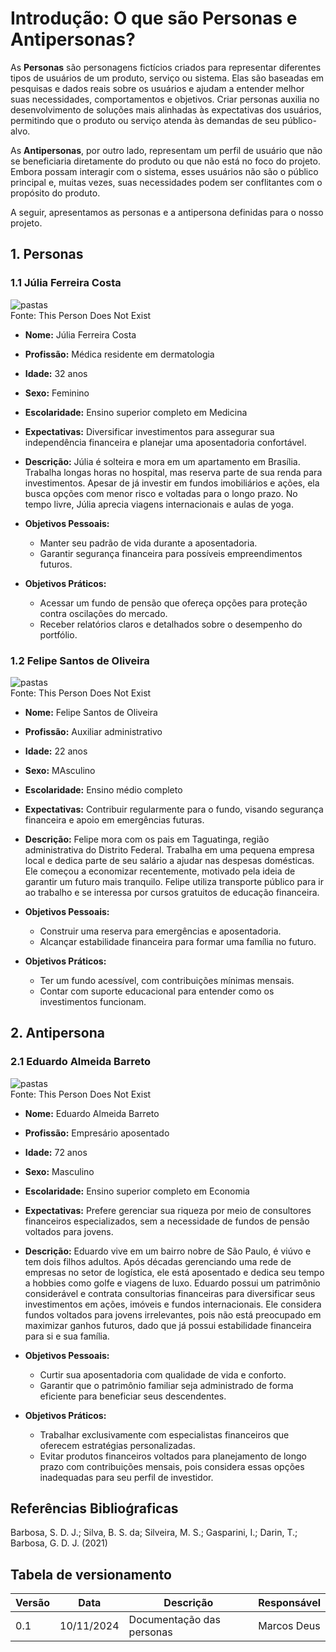 # Introdução: O que são Personas e Antipersonas?

As **Personas** são personagens fictícios criados para representar diferentes tipos de usuários de um produto, serviço ou sistema. Elas são baseadas em pesquisas e dados reais sobre os usuários e ajudam a entender melhor suas necessidades, comportamentos e objetivos. Criar personas auxilia no desenvolvimento de soluções mais alinhadas às expectativas dos usuários, permitindo que o produto ou serviço atenda às demandas de seu público-alvo.

As **Antipersonas**, por outro lado, representam um perfil de usuário que não se beneficiaria diretamente do produto ou que não está no foco do projeto. Embora possam interagir com o sistema, esses usuários não são o público principal e, muitas vezes, suas necessidades podem ser conflitantes com o propósito do produto.

A seguir, apresentamos as personas e a antipersona definidas para o nosso projeto.

## 1. Personas

### 1.1 Júlia Ferreira Costa

<img src="../../assets/persona-1.jpeg" alt="pastas" class="img-medium">
<figcaption>Fonte: This Person Does Not Exist</figcaption>

- **Nome:** Júlia Ferreira Costa
- **Profissão:** Médica residente em dermatologia
- **Idade:** 32 anos
- **Sexo:** Feminino
- **Escolaridade:** Ensino superior completo em Medicina
- **Expectativas:** Diversificar investimentos para assegurar sua independência financeira e planejar uma aposentadoria confortável.
- **Descrição:** Júlia é solteira e mora em um apartamento em Brasília. Trabalha longas horas no hospital, mas reserva parte de sua renda para investimentos. Apesar de já investir em fundos imobiliários e ações, ela busca opções com menor risco e voltadas para o longo prazo. No tempo livre, Júlia aprecia viagens internacionais e aulas de yoga.

- **Objetivos Pessoais:**
  - Manter seu padrão de vida durante a aposentadoria.
  - Garantir segurança financeira para possíveis empreendimentos futuros.

- **Objetivos Práticos:**
  - Acessar um fundo de pensão que ofereça opções para proteção contra oscilações do mercado.
  - Receber relatórios claros e detalhados sobre o desempenho do portfólio.

### 1.2 Felipe Santos de Oliveira

<img src="../../assets/persona-2.jpeg" alt="pastas" class="img-medium">
<figcaption>Fonte: This Person Does Not Exist</figcaption>

- **Nome:** Felipe Santos de Oliveira
- **Profissão:** Auxiliar administrativo
- **Idade:** 22 anos
- **Sexo:** MAsculino
- **Escolaridade:** Ensino médio completo
- **Expectativas:** Contribuir regularmente para o fundo, visando segurança financeira e apoio em emergências futuras.
- **Descrição:** Felipe mora com os pais em Taguatinga, região administrativa do Distrito Federal. Trabalha em uma pequena empresa local e dedica parte de seu salário a ajudar nas despesas domésticas. Ele começou a economizar recentemente, motivado pela ideia de garantir um futuro mais tranquilo. Felipe utiliza transporte público para ir ao trabalho e se interessa por cursos gratuitos de educação financeira.

- **Objetivos Pessoais:**
  - Construir uma reserva para emergências e aposentadoria.
  - Alcançar estabilidade financeira para formar uma família no futuro.

- **Objetivos Práticos:**
  - Ter um fundo acessível, com contribuições mínimas mensais.
  - Contar com suporte educacional para entender como os investimentos funcionam.


## 2. Antipersona

### 2.1 Eduardo Almeida Barreto

<img src="../../assets/antipersona.jpeg" alt="pastas" class="img-medium">
<figcaption>Fonte: This Person Does Not Exist</figcaption>

- **Nome:** Eduardo Almeida Barreto
- **Profissão:** Empresário aposentado
- **Idade:** 72 anos
- **Sexo:** Masculino
- **Escolaridade:** Ensino superior completo em Economia
- **Expectativas:** Prefere gerenciar sua riqueza por meio de consultores financeiros especializados, sem a necessidade de fundos de pensão voltados para jovens.
- **Descrição:** Eduardo vive em um bairro nobre de São Paulo, é viúvo e tem dois filhos adultos. Após décadas gerenciando uma rede de empresas no setor de logística, ele está aposentado e dedica seu tempo a hobbies como golfe e viagens de luxo. Eduardo possui um patrimônio considerável e contrata consultorias financeiras para diversificar seus investimentos em ações, imóveis e fundos internacionais. Ele considera fundos voltados para jovens irrelevantes, pois não está preocupado em maximizar ganhos futuros, dado que já possui estabilidade financeira para si e sua família.

- **Objetivos Pessoais:**
  - Curtir sua aposentadoria com qualidade de vida e conforto.
  - Garantir que o patrimônio familiar seja administrado de forma eficiente para beneficiar seus descendentes.

- **Objetivos Práticos:**
  - Trabalhar exclusivamente com especialistas financeiros que oferecem estratégias personalizadas.
  - Evitar produtos financeiros voltados para planejamento de longo prazo com contribuições mensais, pois considera essas opções inadequadas para seu perfil de investidor.

## Referências Biblioǵraficas
Barbosa, S. D. J.; Silva, B. S. da; Silveira, M. S.; Gasparini, I.; Darin, T.; Barbosa, G. D. J. (2021)

## Tabela de versionamento

| Versão| Data | Descrição | Responsável|
|-------|------|-----------|------------|
| 0.1 | 10/11/2024 | Documentação das personas | Marcos Deus |

